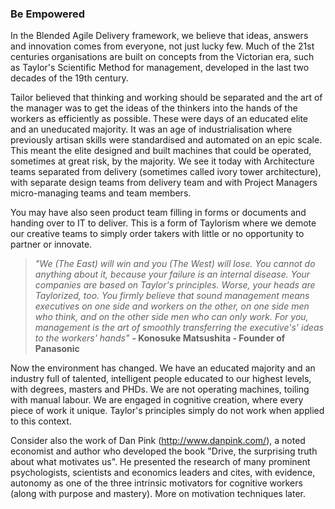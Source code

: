 ### Be Empowered

In the Blended Agile Delivery framework, we believe that ideas, answers and innovation comes from everyone, not just lucky few. Much of the 21st centuries organisations are built on concepts from the Victorian era, such as Taylor's Scientific Method for management, developed in the last two decades of the 19th century.

Tailor believed that thinking and working should be separated and the art of the manager was to get the ideas of the thinkers into the hands of the workers as efficiently as possible. These were days of an educated elite and an uneducated majority. It was an age of industrialisation where previously artisan skills were standardised and automated on an epic scale. This meant the elite designed and built machines that could be operated, sometimes at great risk, by the majority. We see it today with Architecture teams separated from delivery (sometimes called ivory tower architecture), with separate design teams from delivery team and with Project Managers micro-managing teams and team members.

You may have also seen product team filling in forms or documents and handing over to IT to deliver. This is a form of Taylorism where we demote our creative teams to simply order takers with little or no opportunity to partner or innovate.

> _"We (The East) will win and you (The West) will lose. You cannot do anything about it, because your failure is an internal disease. Your companies are based on Taylor's principles. Worse, your heads are Taylorized, too. You firmly believe that sound management means executives on one side and workers on the other, on one side men who think, and on the other side men who can only work. For you, management is the art of smoothly transferring the executive's' ideas to the workers' hands"_ **- Konosuke Matsushita - Founder of Panasonic**

Now the environment has changed. We have an educated majority and an industry full of talented, intelligent people educated to our highest levels, with degrees, masters and PHDs. We are not operating machines, toiling with manual labour. We are engaged in cognitive creation, where every piece of work it unique. Taylor's principles simply do not work when applied to this context.

Consider also the work of Dan Pink (<http://www.danpink.com/>), a noted economist and author who developed the book "Drive, the surprising truth about what motivates us". He presented the research of many prominent psychologists, scientists and economics leaders and cites, with evidence, autonomy as one of the three intrinsic motivators for cognitive workers (along with purpose and mastery). More on motivation techniques later.

